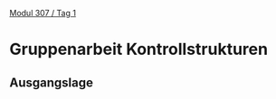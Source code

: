  [Modul 307 / Tag 1](/ilv.307/01-modul-307)
# Gruppenarbeit Kontrollstrukturen
##  Ausgangslage
<!--stackedit_data:
eyJoaXN0b3J5IjpbMTMzNjg2MDM1MCw3MzA5OTgxMTZdfQ==
-->
